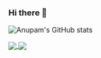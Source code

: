 ### Hi there 👋

<!--
**anupammaurya6767/anupammaurya6767** is a ✨ _special_ ✨ repository because its `README.md` (this file) appears on your GitHub profile.

Here are some ideas to get you started:

- 🔭 I’m currently working on Kuki
- 🌱 I’m currently learning Node.js
- 👯 I’m looking to collaborate on Awesome Projects
- 🤔 I’m looking for help with..
- 💬 Ask me about ...
- 📫 How to reach me:
- 😄 Pronouns: ...
- ⚡ Fun fact: ...
-->
![Anupam's GitHub stats](https://github-readme-stats.vercel.app/api?username=anupammaurya6767&count_private=true)


<a href="https://github.com/anupammaurya6767/AUV">
  <img align="center" src="https://github-readme-stats.vercel.app/api/pin/?username=anupammaurya6767&repo=github-readme-stats" />
</a>
<a href="https://github.com/anupammaurya6767/Kuki">
  <img align="center" src="https://github-readme-stats.vercel.app/api/pin/?username=anupammaurya6767&repo=convoychat" />
</a>

